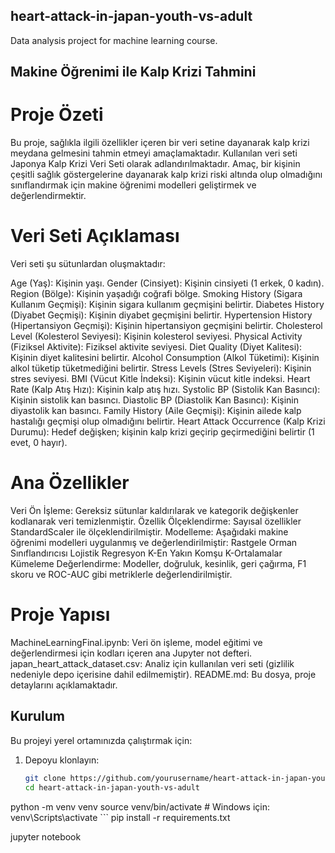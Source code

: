 ## heart-attack-in-japan-youth-vs-adult
Data analysis project for machine learning course.
## Makine Öğrenimi ile Kalp Krizi Tahmini
# Proje Özeti
Bu proje, sağlıkla ilgili özellikler içeren bir veri setine dayanarak kalp krizi meydana gelmesini tahmin etmeyi amaçlamaktadır. Kullanılan veri seti Japonya Kalp Krizi Veri Seti olarak adlandırılmaktadır. Amaç, bir kişinin çeşitli sağlık göstergelerine dayanarak kalp krizi riski altında olup olmadığını sınıflandırmak için makine öğrenimi modelleri geliştirmek ve değerlendirmektir.

# Veri Seti Açıklaması
Veri seti şu sütunlardan oluşmaktadır:

Age (Yaş): Kişinin yaşı.
Gender (Cinsiyet): Kişinin cinsiyeti (1 erkek, 0 kadın).
Region (Bölge): Kişinin yaşadığı coğrafi bölge.
Smoking History (Sigara Kullanım Geçmişi): Kişinin sigara kullanım geçmişini belirtir.
Diabetes History (Diyabet Geçmişi): Kişinin diyabet geçmişini belirtir.
Hypertension History (Hipertansiyon Geçmişi): Kişinin hipertansiyon geçmişini belirtir.
Cholesterol Level (Kolesterol Seviyesi): Kişinin kolesterol seviyesi.
Physical Activity (Fiziksel Aktivite): Fiziksel aktivite seviyesi.
Diet Quality (Diyet Kalitesi): Kişinin diyet kalitesini belirtir.
Alcohol Consumption (Alkol Tüketimi): Kişinin alkol tüketip tüketmediğini belirtir.
Stress Levels (Stres Seviyeleri): Kişinin stres seviyesi.
BMI (Vücut Kitle İndeksi): Kişinin vücut kitle indeksi.
Heart Rate (Kalp Atış Hızı): Kişinin kalp atış hızı.
Systolic BP (Sistolik Kan Basıncı): Kişinin sistolik kan basıncı.
Diastolic BP (Diastolik Kan Basıncı): Kişinin diyastolik kan basıncı.
Family History (Aile Geçmişi): Kişinin ailede kalp hastalığı geçmişi olup olmadığını belirtir.
Heart Attack Occurrence (Kalp Krizi Durumu): Hedef değişken; kişinin kalp krizi geçirip geçirmediğini belirtir (1 evet, 0 hayır).
# Ana Özellikler
Veri Ön İşleme: Gereksiz sütunlar kaldırılarak ve kategorik değişkenler kodlanarak veri temizlenmiştir.
Özellik Ölçeklendirme: Sayısal özellikler StandardScaler ile ölçeklendirilmiştir.
Modelleme: Aşağıdaki makine öğrenimi modelleri uygulanmış ve değerlendirilmiştir:
Rastgele Orman Sınıflandırıcısı
Lojistik Regresyon
K-En Yakın Komşu
K-Ortalamalar Kümeleme
Değerlendirme: Modeller, doğruluk, kesinlik, geri çağırma, F1 skoru ve ROC-AUC gibi metriklerle değerlendirilmiştir.

# Proje Yapısı
MachineLearningFinal.ipynb: Veri ön işleme, model eğitimi ve değerlendirmesi için kodları içeren ana Jupyter not defteri.
japan_heart_attack_dataset.csv: Analiz için kullanılan veri seti (gizlilik nedeniyle depo içerisine dahil edilmemiştir).
README.md: Bu dosya, proje detaylarını açıklamaktadır.

## Kurulum

Bu projeyi yerel ortamınızda çalıştırmak için:

1. Depoyu klonlayın:
   ```bash
   git clone https://github.com/yourusername/heart-attack-in-japan-youth-vs-adult.git
   cd heart-attack-in-japan-youth-vs-adult
python -m venv venv
source venv/bin/activate   # Windows için: venv\Scripts\activate
\`\`\`
pip install -r requirements.txt

jupyter notebook

